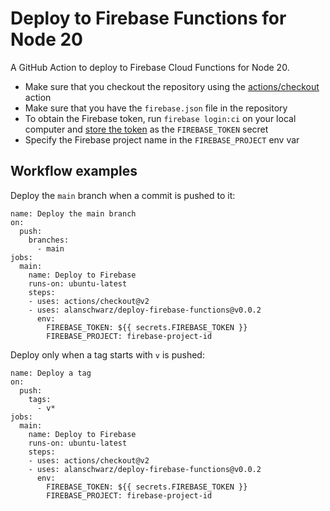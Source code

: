 # Deploy to Firebase Functions for Node 20

A GitHub Action to deploy to Firebase Cloud Functions for Node 20.

- Make sure that you checkout the repository using the [actions/checkout](https://github.com/actions/checkout) action
- Make sure that you have the `firebase.json` file in the repository
- To obtain the Firebase token, run `firebase login:ci` on your local computer and [store the token](https://docs.github.com/en/actions/reference/encrypted-secrets#creating-encrypted-secrets-for-a-repository) as the `FIREBASE_TOKEN` secret
- Specify the Firebase project name in the `FIREBASE_PROJECT` env var

## Workflow examples

Deploy the `main` branch when a commit is pushed to it:

```
name: Deploy the main branch
on:
  push:
    branches:
      - main
jobs:
  main:
    name: Deploy to Firebase
    runs-on: ubuntu-latest
    steps:
    - uses: actions/checkout@v2
    - uses: alanschwarz/deploy-firebase-functions@v0.0.2
      env:
        FIREBASE_TOKEN: ${{ secrets.FIREBASE_TOKEN }}
        FIREBASE_PROJECT: firebase-project-id
```

Deploy only when a tag starts with `v` is pushed:

```
name: Deploy a tag
on:
  push:
    tags:
      - v*
jobs:
  main:
    name: Deploy to Firebase
    runs-on: ubuntu-latest
    steps:
    - uses: actions/checkout@v2
    - uses: alanschwarz/deploy-firebase-functions@v0.0.2
      env:
        FIREBASE_TOKEN: ${{ secrets.FIREBASE_TOKEN }}
        FIREBASE_PROJECT: firebase-project-id
```

